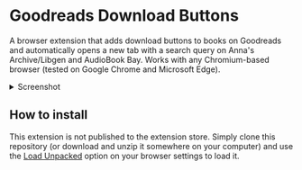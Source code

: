 # Goodreads Download Buttons

A browser extension that adds download buttons to books on Goodreads and automatically opens a new tab with a search query on Anna's Archive/Libgen and AudioBook Bay. Works with any Chromium-based browser (tested on Google Chrome and Microsoft Edge).

<details> 
  <summary>Screenshot </summary>

   ![Screenshot](assets/screenshot.png)
</details>

## How to install

This extension is not published to the extension store. Simply clone this repository (or download and unzip it somewhere on your computer) and use the [Load Unpacked](https://developer.chrome.com/docs/extensions/get-started/tutorial/hello-world) option on your browser settings to load it.

